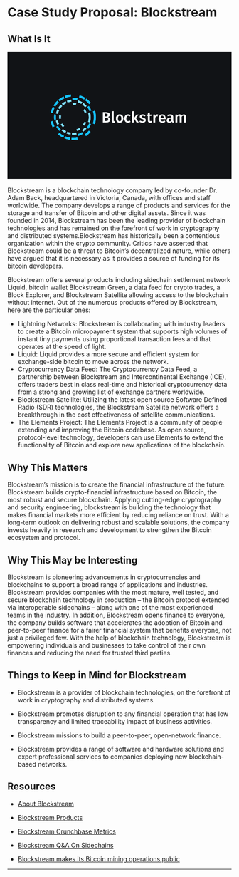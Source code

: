 # Case Study Proposal: Blockstream


## What Is It

![Background Image](./blockstream.png)

Blockstream is a blockchain technology company led by co-founder Dr. Adam Back, headquartered in Victoria, Canada, with offices and staff worldwide. The company develops a range of products and services for the storage and transfer of Bitcoin and other digital assets. Since it was founded in 2014, Blockstream has been the leading provider of blockchain technologies and has remained on the forefront of work in cryptography and distributed systems.Blockstream has historically been a contentious organization within the crypto community. Critics have asserted that Blockstream could be a threat to Bitcoin’s decentralized nature, while others have argued that it is necessary as it provides a source of funding for its bitcoin developers.


Blockstream offers several products including sidechain settlement network Liquid, bitcoin wallet Blockstream Green, a data feed for crypto trades, a Block Explorer, and Blockstream Satellite allowing access to the blockchain without internet. Out of the numerous products offered by Blockstream, here are the particular ones:

* Lightning Networks: Blockstream is collaborating with industry leaders to create a Bitcoin micropayment system that supports high volumes of instant tiny payments using proportional transaction fees and that operates at the speed of light.
* Liquid: Liquid provides a more secure and efficient system for exchange-side bitcoin to move across the network.
* Cryptocurrency Data Feed: The Cryptocurrency Data Feed, a partnership between Blockstream and Intercontinental Exchange (ICE), offers traders best in class real-time and historical cryptocurrency data from a strong and growing list of exchange partners worldwide.
* Blockstream Satellite: Utilizing the latest open source Software Defined Radio (SDR) technologies, the Blockstream Satellite network offers a breakthrough in the cost effectiveness of satellite communications.
* The Elements Project: The Elements Project is a community of people extending and improving the Bitcoin codebase. As open source, protocol-level technology, developers can use Elements to extend the functionality of Bitcoin and explore new applications of the blockchain.



## Why This Matters


Blockstream’s mission is to create the financial infrastructure of the future. Blockstream builds crypto-financial infrastructure based on Bitcoin, the most robust and secure blockchain. Applying cutting-edge cryptography and security engineering, blockstream is building the technology that makes financial markets more efficient by reducing reliance on trust. With a long-term outlook on delivering robust and scalable solutions, the company invests heavily in research and development to strengthen the Bitcoin ecosystem and protocol.



## Why This May be Interesting


Blockstream is pioneering advancements in cryptocurrencies and blockchains to support a broad range of applications and industries. Blockstream provides companies with the most mature, well tested, and secure blockchain technology in production – the Bitcoin protocol extended via interoperable sidechains – along with one of the most experienced teams in the industry. In addition, Blockstream opens finance to everyone, the company builds software that accelerates the adoption of Bitcoin and peer-to-peer finance for a fairer financial system that benefits everyone, not just a privileged few. With the help of blockchain technology, Blockstream is empowering individuals and businesses to take control of their own finances and reducing the need for trusted third parties.


## Things to Keep in Mind for Blockstream

* Blockstream is a provider of blockchain technologies, on the forefront of work in cryptography and distributed systems. 

* Blockstream promotes disruption to any financial operation that has low transparency and limited traceability impact of business activities.

* Blockstream missions to build a peer-to-peer, open-network finance.

* Blockstream provides a range of software and hardware solutions and expert professional services to companies deploying new blockchain-based networks.


## Resources

* [About Blockstream](https://blockstream.com/about/)

* [Blockstream Products](https://blockstream.com/)

* [Blockstream Crunchbase Metrics](https://www.crunchbase.com/organization/blockstream)

* [Blockstream Q&A On Sidechains](https://blogs.wsj.com/moneybeat/2014/11/17/bitbeat-blockstream-q-wedbush-invests-in-buttercoin/)

* [Blockstream makes its Bitcoin mining operations public](https://finance.yahoo.com/news/blockstream-makes-bitcoin-mining-operations-140013921.html)

---




